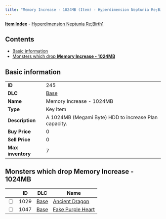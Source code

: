 ```yaml
---
title: "Memory Increase - 1024MB (Item) - Hyperdimension Neptunia Re;Birth1"
---
```


[**Item Index**](/neptunia/rb1/item/index.html) - [Hyperdimension Neptunia Re;Birth1](/neptunia/rb1)

## Contents

- [Basic information](#basic-information)
- [Monsters which drop **Memory Increase - 1024MB**](#monsters-which-drop-memory-increase-1024mb)

## Basic information

|   |   |
| -- | -- |
| **ID** | 245 |
| **DLC** | [Base](/neptunia/rb1/dlc/1-base.html) |
| **Name** | Memory Increase - 1024MB |
| **Type** | Key Item |
| **Description** | A 1024MB (Megami Byte) HDD to increase Plan capacity. |
| **Buy Price** | 0 |
| **Sell Price** | 0 |
| **Max inventory** | 7 |


## Monsters which drop **Memory Increase - 1024MB**

|    | ID | DLC | Name |
| -- | -- | --- | ---- |
| <input type="checkbox" id="rb1-monster-1-1029" class="trackbox" /> | 1029 | [Base](/neptunia/rb1/dlc/1-base.html) | [Ancient Dragon](/neptunia/rb1/monster/1-1029-ancient-dragon.html) |
| <input type="checkbox" id="rb1-monster-1-1047" class="trackbox" /> | 1047 | [Base](/neptunia/rb1/dlc/1-base.html) | [Fake Purple Heart](/neptunia/rb1/monster/1-1047-fake-purple-heart.html) |
